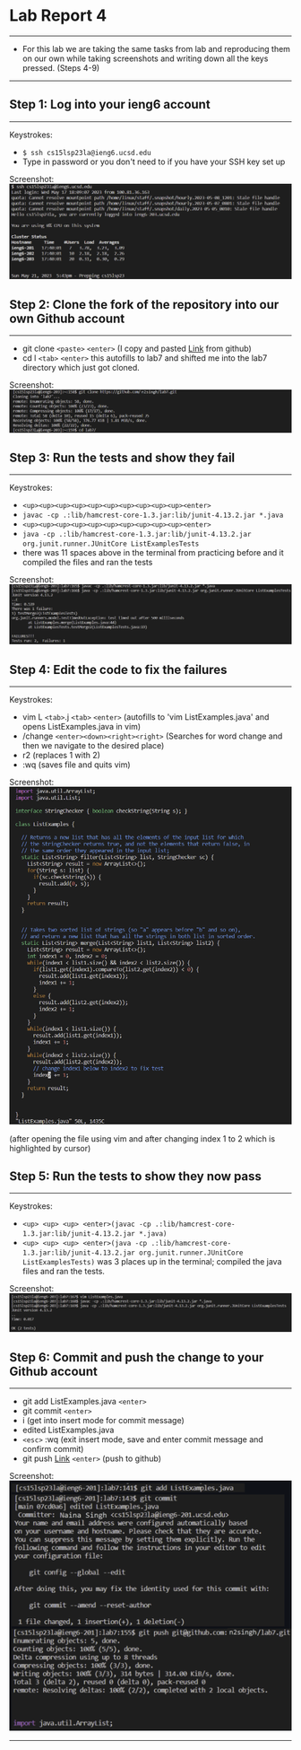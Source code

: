 # Lab Report 4
---
- For this lab we are taking the same tasks from lab and reproducing them on our own while taking screenshots and writing down all the keys pressed. (Steps 4-9)
---
## Step 1: Log into your ieng6 account
---
Keystrokes:
- `$ ssh cs15lsp23la@ieng6.ucsd.edu`
- Type in password or you don't need to if you have your SSH key set up

Screenshot:
![Image](lab4img1.png)

## Step 2: Clone the fork of the repository into our own Github account
---
- git clone `<paste>` `<enter>` (I copy and pasted [Link](https://github.com/n2singh/lab7.git) from github)
- cd l `<tab>` `<enter>` this autofills to lab7 and shifted me into the lab7 directory which just got cloned.

Screenshot:
![Image](lab4img2.png)

## Step 3: Run the tests and show they fail
---
Keystrokes:
- `<up><up><up><up><up><up><up><up><up><up><enter>`
- `javac -cp .:lib/hamcrest-core-1.3.jar:lib/junit-4.13.2.jar *.java`
- `<up><up><up><up><up><up><up><up><up><up><enter>`
- `java -cp .:lib/hamcrest-core-1.3.jar:lib/junit-4.13.2.jar org.junit.runner.JUnitCore ListExamplesTests`
- there was 11 spaces above in the terminal from practicing before and it compiled the files and ran the tests

Screenshot:
![Image](lab4img3.png)

## Step 4: Edit the code to fix the failures
---
Keystrokes:
- vim L `<tab>`.j `<tab>` `<enter>` (autofills to 'vim ListExamples.java' and opens ListExamples.java in vim)
- /change `<enter><down><right><right>` (Searches for word change and then we navigate to the desired place)
- r2 (replaces 1 with 2)
- :wq (saves file and quits vim)

Screenshot:
![Image](lab4img4.png)

(after opening the file using vim and after changing index 1 to 2 which is highlighted by cursor)

## Step 5: Run the tests to show they now pass
---
Keystrokes:
- `<up> <up> <up> <enter>(javac -cp .:lib/hamcrest-core-1.3.jar:lib/junit-4.13.2.jar *.java)`
- `<up> <up> <up> <enter>(java -cp .:lib/hamcrest-core-1.3.jar:lib/junit-4.13.2.jar org.junit.runner.JUnitCore ListExamplesTests)`
was 3 places up in the terminal; compiled the java files and ran the tests.

Screenshot:
![Image](lab4img5.png)

## Step 6: Commit and push the change to your Github account
---
- git add ListExamples.java `<enter>`
- git commit `<enter>`
- i (get into insert mode for commit message)
- edited ListExamples.java
- `<esc>` :wq (exit insert mode, save and enter commit message and confirm commit)
- git push [Link](git@github.com:n2singh/lab7.git) `<enter>` (push to github)

Screenshot:
![Image](lab4img6.png)

---
